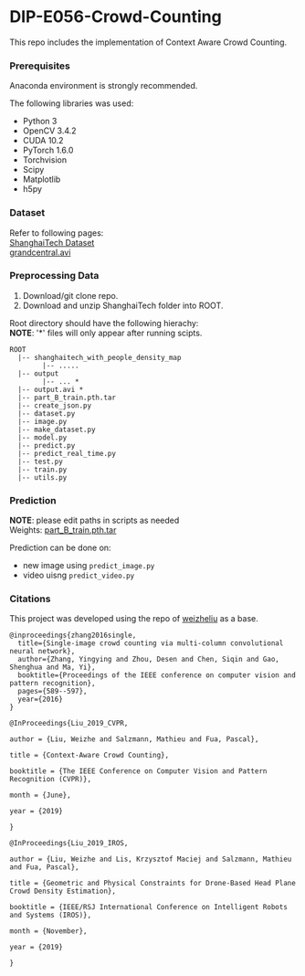 # DIP-E056-Crowd-Counting

This repo includes the implementation of Context Aware Crowd Counting.

### Prerequisites
Anaconda environment is strongly recommended.   

The following libraries was used:
- Python 3 
- OpenCV 3.4.2
- CUDA 10.2
- PyTorch 1.6.0
- Torchvision
- Scipy
- Matplotlib
- h5py

### Dataset
Refer to following pages:   
[ShanghaiTech Dataset](https://www.kaggle.com/tthien/shanghaitech-with-people-density-map)  
[grandcentral.avi](https://www.ee.cuhk.edu.hk/~xgwang/grandcentral.html)

### Preprocessing Data  
1. Download/git clone repo.  
2. Download and unzip ShanghaiTech folder into ROOT. 

Root directory should have the following hierachy:       
**NOTE**: '*' files will only appear after running scipts.   
```
ROOT
  |-- shanghaitech_with_people_density_map
        |-- .....
  |-- output
        |-- ... *
  |-- output.avi *
  |-- part_B_train.pth.tar
  |-- create_json.py
  |-- dataset.py
  |-- image.py
  |-- make_dataset.py
  |-- model.py
  |-- predict.py
  |-- predict_real_time.py
  |-- test.py
  |-- train.py
  |-- utils.py

```

### Prediction
**NOTE**: please edit paths in scripts as needed    
Weights: 
[part_B_train.pth.tar](https://drive.google.com/file/d/15yHdpxYdcWO4NHuZz_Okri9BFlaAP1c7/view?usp=sharing)

Prediction can be done on:    
- new image using ```predict_image.py```  
- video uisng ```predict_video.py```   

### Citations
This project was developed using the repo of [weizheliu](https://github.com/weizheliu/Context-Aware-Crowd-Counting) as a base.  

```
@inproceedings{zhang2016single,
  title={Single-image crowd counting via multi-column convolutional neural network},
  author={Zhang, Yingying and Zhou, Desen and Chen, Siqin and Gao, Shenghua and Ma, Yi},
  booktitle={Proceedings of the IEEE conference on computer vision and pattern recognition},
  pages={589--597},
  year={2016}
}
```
```
@InProceedings{Liu_2019_CVPR,

author = {Liu, Weizhe and Salzmann, Mathieu and Fua, Pascal},

title = {Context-Aware Crowd Counting},

booktitle = {The IEEE Conference on Computer Vision and Pattern Recognition (CVPR)},

month = {June},

year = {2019}

}
```
```
@InProceedings{Liu_2019_IROS,

author = {Liu, Weizhe and Lis, Krzysztof Maciej and Salzmann, Mathieu and Fua, Pascal},

title = {Geometric and Physical Constraints for Drone-Based Head Plane Crowd Density Estimation},

booktitle = {IEEE/RSJ International Conference on Intelligent Robots and Systems (IROS)},

month = {November},

year = {2019}

}
```
